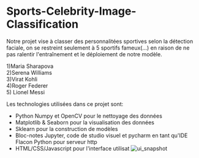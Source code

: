 # Sports-Celebrity-Image-Classification
Notre projet vise à classer des personnalitées sportives selon la détection faciale, on se restreint seulement à 5 sportifs fameux(...) en raison de ne pas ralentir l'entraînement et le déploiement de notre modèle.

1)Maria Sharapova   
2)Serena Williams  
3)Virat Kohli      
4)Roger Federer   
5) Lionel Messi 


Les technologies utilisées dans ce projet sont:

- Python Numpy et OpenCV pour le nettoyage des données
- Matplotlib & Seaborn pour la visualisation des données
- Sklearn pour la construction de modèles
- Bloc-notes Jupyter, code de studio visuel et pycharm en tant qu'IDE Flacon
Python pour serveur http
- HTML/CSS/Javascript pour l'interface utilisat
![ui_snapshot](https://user-images.githubusercontent.com/83836471/139723714-0901f2aa-d1f4-4ba5-86b6-ed70587b7e1c.jpg)
